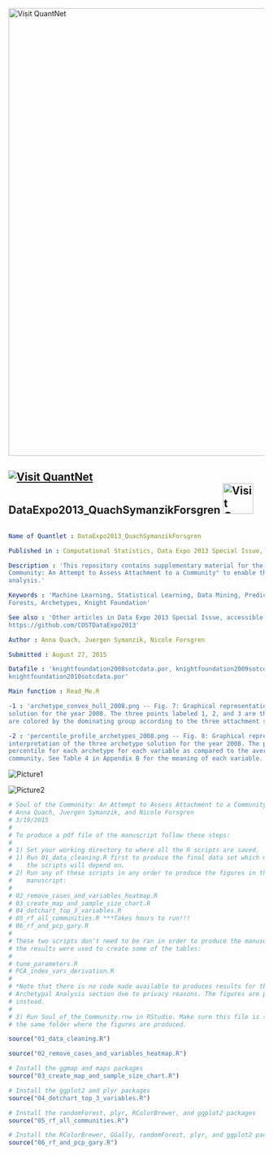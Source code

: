 
[<img src="https://github.com/QuantLet/Styleguide-and-FAQ/blob/master/pictures/banner.png" width="880" alt="Visit QuantNet">](http://quantlet.de/index.php?p=info)

## [<img src="https://github.com/QuantLet/Styleguide-and-Validation-procedure/blob/master/pictures/qloqo.png" alt="Visit QuantNet">](http://quantlet.de/) **DataExpo2013_QuachSymanzikForsgren** [<img src="https://github.com/QuantLet/Styleguide-and-Validation-procedure/blob/master/pictures/QN2.png" width="60" alt="Visit QuantNet 2.0">](http://quantlet.de/d3/ia)

```yaml

Name of Quantlet : DataExpo2013_QuachSymanzikForsgren

Published in : Computational Statistics, Data Expo 2013 Special Issue, Volume 31, Issue 3, 2016

Description : 'This repository contains supplementary material for the paper "Soul of the
Community: An Attempt to Assess Attachment to a Community" to enable the reader to reproduce the
analysis.'

Keywords : 'Machine Learning, Statistical Learning, Data Mining, Predictive Analytics, Random
Forests, Archetypes, Knight Foundation'

See also : 'Other articles in Data Expo 2013 Special Issue, accessible at
https://github.com/COSTDataExpo2013'

Author : Anna Quach, Juergen Symanzik, Nicole Forsgren

Submitted : August 27, 2015

Datafile : 'knightfoundation2008sotcdata.por, knightfoundation2009sotcdata.por,
knightfoundation2010sotcdata.por'

Main function : Read_Me.R

-1 : 'archetype_convex_hull_2008.png -- Fig. 7: Graphical representation of the three archetype
solution for the year 2008. The three points labeled 1, 2, and 3 are the archetypes. Communities
are colored by the dominating group according to the three attachment status levels.'

-2 : 'percentile_profile_archetypes_2008.png -- Fig. 8: Graphical representation to aid with the
interpretation of the three archetype solution for the year 2008. The points represent the
percentile for each archetype for each variable as compared to the average response to each
community. See Table 4 in Appendix B for the meaning of each variable.'

```

![Picture1](archetype_convex_hull_2008.png)

![Picture2](percentile_profile_archetypes_2008.png)


```r
# Soul of the Community: An Attempt to Assess Attachment to a Community
# Anna Quach, Juergen Symanzik, and Nicole Forsgren
# 3/19/2015
# 
# To produce a pdf file of the manuscript follow these steps:
# 
# 1) Set your working directory to where all the R scripts are saved.
# 1) Run 01_data_cleaning.R first to produce the final data set which most of 
#    the scripts will depend on.
# 2) Run any of these scripts in any order to produce the figures in the 
#    manuscript:
#   
# 02_remove_cases_and_variables_heatmap.R
# 03_create_map_and_sample_size_chart.R
# 04_dotchart_top_3_variables.R
# 05_rf_all_communities.R ***Takes hours to run!!!
# 06_rf_and_pcp_gary.R
# 
# These two scripts don't need to be ran in order to produce the manuscript, but 
# the results were used to create some of the tables:
# 
# tune_parameters.R
# PCA_index_vars_derivation.R
# 
# *Note that there is no code made available to produces results for the 
# Archetypal Analysis section due to privacy reasons. The figures are provided 
# instead.
# 
# 3) Run Soul_of_the_Community.rnw in RStudio. Make sure this file is saved in 
# the same folder where the figures are produced.

source("01_data_cleaning.R")

source("02_remove_cases_and_variables_heatmap.R")

# Install the ggmap and maps packages
source("03_create_map_and_sample_size_chart.R")

# Install the ggplot2 and plyr packages
source("04_dotchart_top_3_variables.R")

# Install the randomForest, plyr, RColorBrewer, and ggplot2 packages
source("05_rf_all_communities.R") 

# Install the RColorBrewer, GGally, randomForest, plyr, and ggplot2 packages
source("06_rf_and_pcp_gary.R")

```
